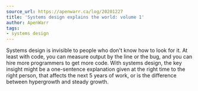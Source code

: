 ```yaml
---
source_url: https://apenwarr.ca/log/20201227
title: 'Systems design explains the world: volume 1'
author: ApenWarr
tags:
- systems design
---
```

Systems design is invisible to people who don't know how to look for it. At least with code, you can measure output by the line or the bug, and you can hire more programmers to get more code. With systems design, the key insight might be a one-sentence explanation given at the right time to the right person, that affects the next 5 years of work, or is the difference between hypergrowth and steady growth.
